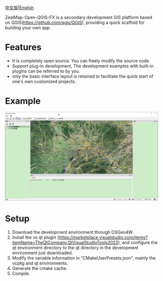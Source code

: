 [中文版](README.zh-CN.md)|[English](README.md)

ZealMap-Open-QGIS-FX is a secondary development GIS platform based on QGIS(https://github.com/qgis/QGIS), providing a quick scaffold for building your own app.

# Features  
* It is completely open source. You can freely modify the source code.
* Support plug-in development, The development examples with built-in plugins can be referred to by you.
* only the basic interface layout is retained to facilitate the quick start of one's own customized projects.

# Example
![main](screenshots/main.png)

# Setup
1. Download the development environment through OSGeo4W.
2. Install the vs qt plugin (https://marketplace.visualstudio.com/items?itemName=TheQtCompany.QtVisualStudioTools2022), and configure the qt environment directory to the qt directory in the development environment just downloaded.
3. Modify the variable information in "CMakeUserPresets.json", mainly the vcpkg and qt environments.
4. Generate the cmake cache.
5. Compile.
